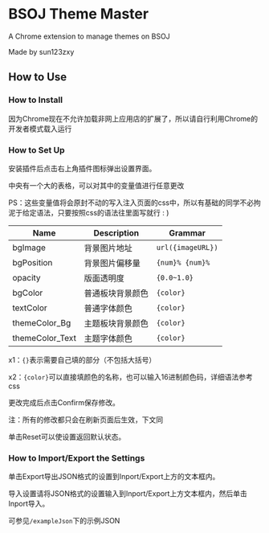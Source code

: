 # BSOJ Theme Master

A Chrome extension to manage themes on BSOJ

Made by sun123zxy

## How to Use

### How to Install

因为Chrome现在不允许加载非网上应用店的扩展了，所以请自行利用Chrome的开发者模式载入运行

### How to Set Up

安装插件后点击右上角插件图标弹出设置界面。

中央有一个大的表格，可以对其中的变量值进行任意更改

PS：这些变量值将会原封不动的写入注入页面的css中，所以有基础的同学不必拘泥于给定语法，只要按照css的语法往里面写就行 : )

| Name | Description | Grammar |
|-|-|-|
|bgImage| 背景图片地址 | `url({imageURL})` |
|bgPosition| 背景图片偏移量 | `{num}% {num}%` |
|opacity| 版面透明度 | `{0.0~1.0}` |
|bgColor| 普通板块背景颜色 | `{color}` |
|textColor| 普通字体颜色 | `{color}` |
|themeColor_Bg| 主题板块背景颜色 | `{color}` |
|themeColor_Text| 主题字体颜色 | `{color}` |

x1：`{}`表示需要自己填的部分（不包括大括号）

x2：`{color}`可以直接填颜色的名称，也可以输入16进制颜色码，详细语法参考css

更改完成后点击Confirm保存修改。

注：所有的修改都只会在刷新页面后生效，下文同

单击Reset可以使设置返回默认状态。

### How to Import/Export the Settings

单击Export导出JSON格式的设置到Inport/Export上方的文本框内。

导入设置请将JSON格式的设置输入到Inport/Export上方文本框内，然后单击Inport导入。

可参见`/exampleJson`下的示例JSON